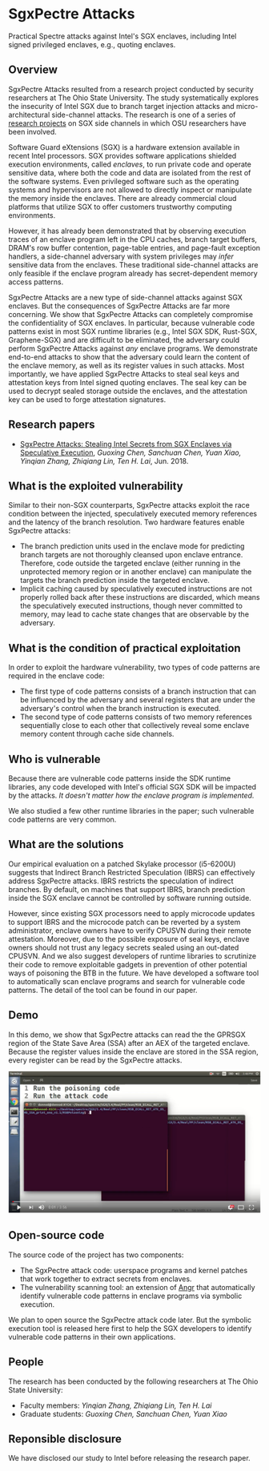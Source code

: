 
# SgxPectre Attacks
Practical Spectre attacks against Intel's SGX enclaves, including Intel signed privileged enclaves, e.g., quoting enclaves.

## Overview 
SgxPectre Attacks resulted from a research project conducted by security researchers at The Ohio State University.  The study systematically explores the insecurity of Intel SGX due to branch target injection attacks and micro-architectural side-channel attacks. The research is one of a series of [research projects](http://web.cse.ohio-state.edu/~zhang.834/projects/sgx-side-channels.html) on SGX side channels  in which OSU researchers have been involved.

Software Guard eXtensions (SGX) is a hardware extension available in recent Intel processors.  SGX provides software applications shielded execution environments, called *enclaves*, to run private code and operate sensitive data, where both the code and data are isolated from the rest of the software systems. Even privileged software such as the operating systems and hypervisors are not allowed to directly inspect or manipulate the memory inside the enclaves.  There are already commercial cloud platforms that utilize SGX to offer customers trustworthy computing environments.

However, it has already been demonstrated that by observing execution traces of an enclave program left in the CPU caches, branch target buffers, DRAM's row buffer contention, page-table entries, and page-fault exception handlers, a side-channel adversary with system privileges may *infer* sensitive data from the enclaves. These traditional side-channel attacks are only feasible if the enclave program already has secret-dependent memory access patterns.

SgxPectre Attacks are a new type of side-channel attacks against SGX enclaves.
But the consequences of SgxPectre Attacks are far more concerning. We show that SgxPectre Attacks can completely compromise the confidentiality of SGX enclaves. In particular, because vulnerable code patterns exist in most SGX runtime libraries (e.g., Intel SGX SDK, Rust-SGX, Graphene-SGX) and are difficult to  be eliminated, the adversary could perform SgxPectre Attacks against *any* enclave programs. We demonstrate end-to-end attacks to show that the adversary could learn the content of the enclave memory, as well as its register values in such attacks. Most importantly, we have applied SgxPectre Attacks to steal seal keys and attestation keys from Intel signed quoting enclaves. The seal key can be used to decrypt sealed storage outside the enclaves, and the attestation key can be used to forge attestation signatures.

## Research papers
* [SgxPectre Attacks: Stealing Intel Secrets from SGX Enclaves via Speculative Execution](https://arxiv.org/pdf/1802.09085.pdf), *Guoxing Chen, Sanchuan Chen, Yuan Xiao, Yinqian Zhang, Zhiqiang Lin, Ten H. Lai*, Jun. 2018.

## What is the exploited vulnerability
Similar to their non-SGX counterparts, SgxPectre attacks exploit the race condition between the injected, speculatively executed memory references and the latency of the branch resolution. Two hardware features enable SgxPectre attacks:
* The branch prediction units used in the enclave mode for predicting branch targets are not thoroughly cleansed upon enclave entrance. Therefore, code outside the targeted enclave (either running in the unprotected memory region or in another enclave) can manipulate the targets the branch prediction inside the targeted enclave.
* Implicit caching caused by speculatively executed instructions are not properly rolled back after these instructions are discarded, which means the speculatively executed instructions, though never committed to memory, may lead to cache state changes that are observable by the adversary.

## What is the condition of practical exploitation
In order to exploit the hardware vulnerability, two types of code patterns are required in the enclave code:
* The first type of code patterns consists of a branch instruction that can be influenced by the adversary and several registers that are under the adversary's control when the branch instruction is executed. 
* The second type of code patterns consists of two memory references sequentially close to each other that collectively reveal some enclave memory content through cache side channels. 

##  Who is vulnerable
Because there are vulnerable code patterns inside the SDK runtime libraries, any code developed with Intel's official SGX SDK will be impacted by the attacks. *It doesn't matter how the enclave program is implemented.*

We also studied a few other runtime libraries in the paper; such vulnerable code patterns are very common.

## What are the solutions
Our empirical evaluation on a patched Skylake processor (i5-6200U) suggests that Indirect Branch Restricted Speculation (IBRS) can effectively address SgxPectre attacks. IBRS restricts the speculation of indirect branches. By default, on machines that support IBRS, branch prediction inside the SGX enclave cannot be controlled by software running outside. 

However, since existing SGX processors need to apply microcode updates to support IBRS and the microcode patch can be reverted by a system administrator, enclave owners have to verify CPUSVN during their remote attestation. Moreover, due to the possible exposure of seal keys, enclave owners should not trust any legacy secrets sealed using an out-dated CPUSVN. And we also suggest developers of runtime libraries to scrutinize their code to remove exploitable gadgets in prevention of other potential ways of poisoning the BTB in the future. We have developed a software tool to automatically scan enclave programs and search for vulnerable code patterns. The detail of the tool can be found in our paper.  

## Demo
In this demo, we show that SgxPectre attacks can read the the GPRSGX region of the State Save Area (SSA) after an AEX of the targeted enclave. Because the register values inside the enclave are stored in the SSA region, every register can be read by the SgxPectre attacks.
 
[![SgxPectre](./demo.png)](https://youtu.be/dOJgPNovFZo)

## Open-source code
The source code of the project has two components: 
* The SgxPectre attack code: userspace programs and kernel patches that work together to extract secrets from enclaves. 
* The vulnerability scanning tool: an extension of [Angr](https://github.com/angr/angr) that automatically identify vulnerable code patterns in enclave programs via symbolic execution. 

We plan to open source the SgxPectre attack code later. But the symbolic execution tool is released here first to help the SGX developers to identify vulnerable code patterns in their own applications. 

## People
The research has been conducted by the following researchers at The Ohio State University:
* Faculty members: *Yinqian Zhang, Zhiqiang Lin, Ten H. Lai*
* Graduate students: *Guoxing Chen, Sanchuan Chen, Yuan Xiao*

## Reponsible disclosure
We have disclosed our study to Intel before releasing the research paper. 
